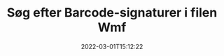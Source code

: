 ---
############################# Static ############################
layout: "auto-gen-signature"
date: 2022-03-01T15:12:22
draft: false
operation: Search
signaturetype: Barcode
fileformat: Wmf
productName: .NET
lang: da
productCode: net
otherformats: pdf doc docx docm dot dotm dotx odt ott rtf xls xlsx xlsm xlsb csv ods ots xltx xltm ppt pptx pps ppsx odp otp potx potm pptm ppsm png jpg bmp gif tiff svg webp wmf
breadcrumb: Search Barcode signatures at Wmf with C#

############################# Head ############################
head_title: "Søg efter Barcode signaturer i filen Wmf i C#"
head_description: "Brug .NET til at søge efter Barcode-signaturer i Wmf-filer ved hjælp af et par linjer kode."

############################# Header ############################
title: "Søg efter Barcode-signaturer i filen Wmf"
description: ".NET native API gør det muligt at søge efter Barcode-signaturer i allerede signerede Wmf-filer. Udfør avanceret e-signatursøgning i dine Wmf dokumenter ved hjælp af et par linjer kode."
bg_image: "https://cms.admin.containerize.com/templates/aspose/App_Themes/V3/images/bg/header1.png"
bg_overlay: false
button:
    enable: true

############################# SubMenu ############################
submenu:
    enable: true

    left:
        img_alt: "GroupDocs.Signature for .NET"
        image: "https://cms.admin.containerize.com/templates/groupdocs/images/product-logos/90x90-noborder/groupdocsature-net.png"
        product: "GroupDocs.Signature"
        platform: ".NET"



############################# About ############################
about:
    enable: true
    title: "Om GroupDocs.Signature for .NET API"
    content: |
        [GroupDocs.Signature for .NET](https://products.groupdocs.com/signature/net/) giver .NET API til behandling af dokumenter ved hjælp af forskellige signaturtyper såsom tekster, billeder, digitale certifikater, stregkoder, QR-koder, stempler eller metadata. Brugere kan tilføje, slette, opdatere, verificere eller søge i elektroniske signaturer i PDF'er, MS Word-dokumenter, MS Excel-projektmapper, MS PowerPoint-præsentationer, Adobe Photoshop-filer og forskellige billedformater, med yderligere støtte til at tilpasse signaturegenskaber efter behov.
    

############################# Steps ############################
steps:
    enable: true
    title_left: "Sådan søger du efter Barcode-signaturer i Wmf"
    content_left: |
        [GroupDocs.Signature for .NET](https://products.groupdocs.com/signature/net/) gør det nemmere for .NET-udviklere at søge efter Barcode-signaturer i Wmf-filer fra deres applikationer ved at implementere nogle få nemme trin.
        
        * Opret en ny forekomst af Signature-klassen og videregiv kildedokumentstien som en konstruktørparameter.
        * Instantiér SearchOptions-objektet i overensstemmelse med dine krav, og angiv søgeindstillinger.
        * Kald søgemetoden for Signature-klasseforekomsten og send SearchOptions til den.
        * Bearbejd søgeresultater i overensstemmelse med dine krav.

    title_right: "Systemkrav"
    content_right: |
        GroupDocs.Signature for .NET understøttes på alle større platforme og operativsystemer. Før du udfører koden nedenfor, skal du sørge for, at du har følgende forudsætninger installeret på dit system.

        * Operativsystemer: Microsoft Windows, Linux, MacOS
        * Udviklingsmiljøer: Microsoft Visual Studio, Xamarin, MonoDevelop
        * Frameworks: .NET Framework, .NET Standard, .NET Core, Mono
        * Download den seneste version af GroupDocs.Signature for .NET fra [Nuget](https://www.nuget.org/packages/groupdocs.signature)
         
    code: |
        ```csharp    
        
        // Set up input Wmf file
        string filePath = "input.wmf";

        // Instantiate Signature for input file
        using (var signature = new GroupDocs.Signature.Signature(filePath))
        {
                //Create search options
                BarcodeSearchOptions options = new BarcodeSearchOptions()
                {
                    // specify special pages to search on 
                    AllPages = false,
                    // single page number
                    PageNumber = 1,
                    // set up text match type
                    MatchType = TextMatchType.Contains,
                    // specify text pattern to search
                    Text = "Text signature",
                    // return  Barcode images for processing
                    ReturnContent = true,
                    // set up type of returned  Barcode images
                    ReturnContentType = FileType.PNG
                };

                // search for Barcode signatures in Wmf document
                List<BarcodeSignature> signatures = signature.Search<BarcodeSignature>(options);

                // process signatures which were found                
                foreach (BarcodeSignature item in signatures)
                {
                    //...
                }
        }

        ```

############################# Demos ############################
demos:
    enable: true
    title: "Søg efter Barcode elektroniske signaturer Live Demo"
    content: |
       Søg i dokumentet efter forskellige elektroniske signaturer til Wmf-filer lige nu ved at besøge webstedet [GroupDocs.Signature App](https://products.groupdocs.app/signature/family).

        
############################# More Formats ############################
more_formats:
    enable: true
    title: "Søg efter andre Barcode-signaturer ved hjælp af C#"
    content: |
        "Elektroniske signaturer søger i forskellige dokumenter. Find signaturer fra et af de populære filformater som vist nedenfor."
    format: 
           
       
back_to_top:
    enable: true
---